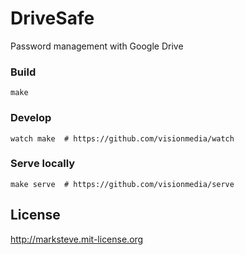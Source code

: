 # DriveSafe

Password management with Google Drive

### Build

```shell
make
```

### Develop

```shell
watch make  # https://github.com/visionmedia/watch
```

### Serve locally

```shell
make serve  # https://github.com/visionmedia/serve
```

## License
http://marksteve.mit-license.org
